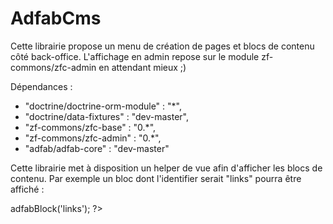 AdfabCms
========

Cette librairie propose un menu de création de pages et blocs de contenu côté back-office. L'affichage en admin repose sur le module zf-commons/zfc-admin
en attendant mieux ;)

Dépendances :
- "doctrine/doctrine-orm-module" : "*",
- "doctrine/data-fixtures" : "dev-master",
- "zf-commons/zfc-base" : "0.*",
- "zf-commons/zfc-admin" : "0.*",
- "adfab/adfab-core" : "dev-master"

Cette librairie met à disposition un helper de vue afin d'afficher les blocs de contenu. Par exemple un bloc dont l'identifier serait "links" pourra être affiché :
<?php echo $this->adfabBlock('links'); ?>

